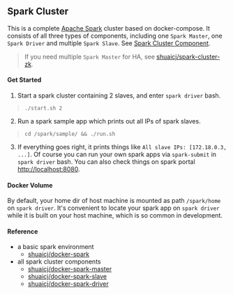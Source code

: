 ## Spark Cluster

This is a complete [Apache Spark](https://spark.apache.org) cluster based on docker-compose.
It consists of all three types of components,
including one `Spark Master`, one `Spark Driver` and multiple `Spark Slave`.
See [Spark Cluster Component](https://spark.apache.org/docs/latest/cluster-overview.html).
> If you need multiple `Spark Master` for HA, see [shuaicj/spark-cluster-zk](https://github.com/shuaicj/spark-cluster-zk).

#### Get Started
1. Start a spark cluster containing 2 slaves, and enter `spark driver` bash.
> `./start.sh 2`
2. Run a spark sample app which prints out all IPs of spark slaves.
> `cd /spark/sample/ && ./run.sh`
3. If everything goes right, it prints things like `All slave IPs: [172.18.0.3, ...]`.
Of course you can run your own spark apps via `spark-submit` in `spark driver` bash.
You can also check things on spark portal [http://localhost:8080](http://localhost:8080).

#### Docker Volume
By default, your home dir of host machine is mounted as path `/spark/home`
on `spark driver`. It's convenient to locate your spark app on `spark driver`
while it is built on your host machine, which is so common in development.

#### Reference
- a basic spark environment
    - [shuaicj/docker-spark](https://github.com/shuaicj/docker-spark)
- all spark cluster components
    - [shuaicj/docker-spark-master](https://github.com/shuaicj/docker-spark-master)
    - [shuaicj/docker-spark-slave](https://github.com/shuaicj/docker-spark-slave)
    - [shuaicj/docker-spark-driver](https://github.com/shuaicj/docker-spark-driver)
